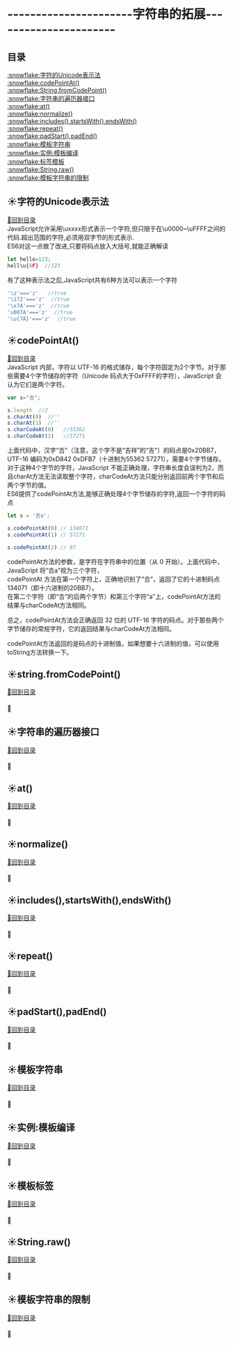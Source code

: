 # ----------------------字符串的拓展----------------------
## 目录
<p id="title"></p>
<a href="#p1">:snowflake:字符的Unicode表示法</a><br>
<a href="#p2">:snowflake:codePointAt()</a><br>
<a href="#p3">:snowflake:String.fromCodePoint()</a><br>
<a href="#p4">:snowflake:字符串的遍历器接口</a><br>
<a href="#p5">:snowflake:at()</a><br>
<a href="#p6">:snowflake:normalize()</a><br>
<a href="#p7">:snowflake:includes(),startsWith(),endsWith()</a><br>
<a href="#p8">:snowflake:repeat()</a><br>
<a href="#p9">:snowflake:padStart(),padEnd()</a><br>
<a href="#p10">:snowflake:模板字符串</a><br>
<a href="#p11">:snowflake:实例:模板编译</a><br>
<a href="#p12">:snowflake:标签模板</a><br>
<a href="#p13">:snowflake:String.raw()</a><br>
<a href="#p14">:snowflake:模板字符串的限制</a><br>
<p id="p1"></p>

## :sunny:字符的Unicode表示法
<a href="#title">:whale2:回到目录</a><br>
JavaScript允许采用\uxxxx形式表示一个字符,但只限于在\u0000~\uFFFF之间的代码.超出范围的字符,必须用双字节的形式表示.<br>
ES6对这一点做了改进,只要将码点放入大括号,就能正确解读
```JavaScript
let hello=123;
hell\u{6F}  //123
```
有了这种表示法之后,JavaScript共有6种方法可以表示一个字符
```JavaScript
'\z'==='z'   //true
'\172'==='z'  //true
'\x7A'==='z'  //true
'u007A'==='z'  //true
'\u{7A}'==='z'  //true
```
<p id="p2"></p>

## :sunny:codePointAt()
<a href="#title">:whale2:回到目录</a><br>
JavaScript 内部，字符以 UTF-16 的格式储存，每个字符固定为2个字节。对于那些需要4个字节储存的字符（Unicode 码点大于0xFFFF的字符），JavaScript 会认为它们是两个字符。
```javascript
var s="𠮷";

s.length  //2
s.charAt(0)  //''
s.charAt(1)  //''
s.charCodeAt(0)   //55362
s.charCodeAt(1)   //57271
```
上面代码中，汉字“𠮷”（注意，这个字不是“吉祥”的“吉”）的码点是0x20BB7，UTF-16 编码为0xD842 0xDFB7（十进制为55362 57271），需要4个字节储存。对于这种4个字节的字符，JavaScript 不能正确处理，字符串长度会误判为2，而且charAt方法无法读取整个字符，charCodeAt方法只能分别返回前两个字节和后两个字节的值。
<br>
ES6提供了codePointAt方法,能够正确处理4个字节储存的字符,返回一个字符的码点
```JavaScript
let s = '𠮷a';

s.codePointAt(0) // 134071
s.codePointAt(1) // 57271

s.codePointAt(2) // 97
```
codePointAt方法的参数，是字符在字符串中的位置（从 0 开始）。上面代码中，JavaScript 将“𠮷a”视为三个字符，<br>
codePointAt 方法在第一个字符上，正确地识别了“𠮷”，返回了它的十进制码点 134071（即十六进制的20BB7）。<br>
在第二个字符（即“𠮷”的后两个字节）和第三个字符“a”上，codePointAt方法的结果与charCodeAt方法相同。<br>

总之，codePointAt方法会正确返回 32 位的 UTF-16 字符的码点。对于那些两个字节储存的常规字符，它的返回结果与charCodeAt方法相同。<br>

codePointAt方法返回的是码点的十进制值，如果想要十六进制的值，可以使用toString方法转换一下。
<p id="p3"></p>

## :sunny:string.fromCodePoint()
<a href="#title">:whale2:回到目录</a><br>
#### :mag_right:
<p id="p4"></p>

## :sunny:字符串的遍历器接口
<a href="#title">:whale2:回到目录</a><br>
#### :mag_right:
<p id="p5"></p>

## :sunny:at()
<a href="#title">:whale2:回到目录</a><br>
#### :mag_right:
<p id="p6"></p>

## :sunny:normalize()
<a href="#title">:whale2:回到目录</a><br>
#### :mag_right:
<p id="p7"></p>

## :sunny:includes(),startsWith(),endsWith()
<a href="#title">:whale2:回到目录</a><br>
#### :mag_right:
<p id="p8"></p>

## :sunny:repeat()
<a href="#title">:whale2:回到目录</a><br>
#### :mag_right:
<p id="p9"></p>

## :sunny:padStart(),padEnd()
<a href="#title">:whale2:回到目录</a><br>
#### :mag_right:
<p id="p10"></p>

## :sunny:模板字符串
<a href="#title">:whale2:回到目录</a><br>
#### :mag_right:
<p id="p11"></p>

## :sunny:实例:模板编译
<a href="#title">:whale2:回到目录</a><br>
#### :mag_right:
<p id="p12"></p>

## :sunny:模板标签
<a href="#title">:whale2:回到目录</a><br>
#### :mag_right:
<p id="p13"></p>

## :sunny:String.raw()
<a href="#title">:whale2:回到目录</a><br>
#### :mag_right:
<p id="p14"></p>

## :sunny:模板字符串的限制
<a href="#title">:whale2:回到目录</a><br>
#### :mag_right:
